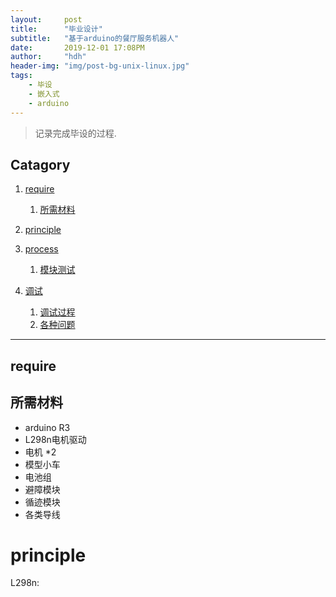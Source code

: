 ```yaml
---
layout:     post
title:      "毕业设计"
subtitle:   "基于arduino的餐厅服务机器人"
date:       2019-12-01 17:08PM
author:     "hdh"
header-img: "img/post-bg-unix-linux.jpg"
tags:
    - 毕设
    - 嵌入式
    - arduino
---
```


> 记录完成毕设的过程.


## Catagory

1. [require](#require)   
	1. [所需材料](#所需材料)
2. [principle](#principle)
	
3. [process](#process)
	1. [模块测试](#s模块测试)
	
4. [调试](#调试)
	1. [调试过程](#调试过程)
	2. [各种问题](#各种问题)
	
---
	
## require  

## 所需材料
-  arduino R3  
-  L298n电机驱动  
-  电机 *2  
-  模型小车 
-  电池组  
-  避障模块
-  循迹模块  
-  各类导线  

# principle  
L298n:  
